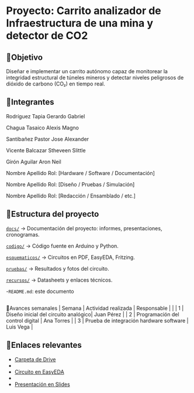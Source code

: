 # Proyecto: Carrito analizador de Infraestructura de una mina y detector de CO2
##
🎯Objetivo
-
Diseñar e implementar un carrito autónomo capaz de monitorear la integridad estructural de túneles mineros y detectar niveles peligrosos de dióxido de carbono (CO₂) en tiempo real.
##
👥Integrantes
-
Rodríguez Tapia Gerardo Gabriel

Chagua Tasaico Alexis Magno

Santibañez Pastor Jose Alexander

Vicente Balcazar Stheveen Slittle

Girón Aguilar Aron Neil

Nombre Apellido Rol: [Hardware / Software / Documentación]

Nombre Apellido Rol: [Diseño / Pruebas / Simulación]

Nombre Apellido Rol: [Redacción / Ensamblado / etc.]

##
📁Estructura del proyecto
-
[`docs/`](./docs) → Documentación del proyecto: informes, presentaciones, cronogramas.

[`codigo/`](./codigo) → Código fuente en Arduino y Python.

[`esquematicos/`](./esquematicos) → Circuitos en PDF, EasyEDA, Fritzing.

[`pruebas/`](./pruebas) → Resultados y fotos del circuito.

[`recursos/`](./recursos) → Datasheets y enlaces técnicos.

-`README.md`: este documento
##
📅Avances semanales
| Semana | Actividad realizada | Responsable |
|
| 1 | Diseño inicial del circuito analógico| Juan Pérez |
| 2 | Programación del control digital | Ana Torres |
| 3 | Prueba de integración hardware
software | Luis Vega |
##
🔗Enlaces relevantes
-
- [Carpeta de Drive](https://drive.google.com/...)
- 
- [Circuito en EasyEDA](https://easyeda.com/...)
- 
- [Presentación en Slides](https://...)
